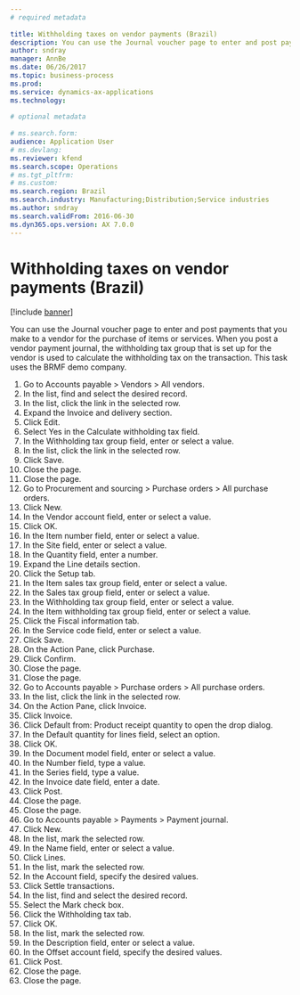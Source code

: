 ```yaml
--- 
# required metadata 
 
title: Withholding taxes on vendor payments (Brazil)
description: You can use the Journal voucher page to enter and post payments that you make to a vendor for the purchase of items or services. 
author: sndray
manager: AnnBe 
ms.date: 06/26/2017
ms.topic: business-process 
ms.prod:  
ms.service: dynamics-ax-applications 
ms.technology:  
 
# optional metadata 
 
# ms.search.form:   
audience: Application User 
# ms.devlang:  
ms.reviewer: kfend
ms.search.scope: Operations 
# ms.tgt_pltfrm:  
# ms.custom:  
ms.search.region: Brazil
ms.search.industry: Manufacturing;Distribution;Service industries
ms.author: sndray
ms.search.validFrom: 2016-06-30 
ms.dyn365.ops.version: AX 7.0.0 
---
```

# Withholding taxes on vendor payments (Brazil)

[!include [banner](../../includes/banner.md)]

You can use the Journal voucher page to enter and post payments that you make to a vendor for the purchase of items or services. When you post a vendor payment journal, the withholding tax group that is set up for the vendor is used to calculate the withholding tax on the transaction. This task uses the BRMF demo company.

1. Go to Accounts payable > Vendors > All vendors.
2. In the list, find and select the desired record.
3. In the list, click the link in the selected row.
4. Expand the Invoice and delivery section.
5. Click Edit.
6. Select Yes in the Calculate withholding tax field.
7. In the Withholding tax group field, enter or select a value.
8. In the list, click the link in the selected row.
9. Click Save.
10. Close the page.
11. Close the page.
12. Go to Procurement and sourcing > Purchase orders > All purchase orders.
13. Click New.
14. In the Vendor account field, enter or select a value.
15. Click OK.
16. In the Item number field, enter or select a value.
17. In the Site field, enter or select a value.
18. In the Quantity field, enter a number.
19. Expand the Line details section.
20. Click the Setup tab.
21. In the Item sales tax group field, enter or select a value.
22. In the Sales tax group field, enter or select a value.
23. In the Withholding tax group field, enter or select a value.
24. In the Item withholding tax group field, enter or select a value.
25. Click the Fiscal information tab.
26. In the Service code field, enter or select a value.
27. Click Save.
28. On the Action Pane, click Purchase.
29. Click Confirm.
30. Close the page.
31. Close the page.
32. Go to Accounts payable > Purchase orders > All purchase orders.
33. In the list, click the link in the selected row.
34. On the Action Pane, click Invoice.
35. Click Invoice.
36. Click Default from: Product receipt quantity to open the drop dialog.
37. In the Default quantity for lines field, select an option.
38. Click OK.
39. In the Document model field, enter or select a value.
40. In the Number field, type a value.
41. In the Series field, type a value.
42. In the Invoice date field, enter a date.
43. Click Post.
44. Close the page.
45. Close the page.
46. Go to Accounts payable > Payments > Payment journal.
47. Click New.
48. In the list, mark the selected row.
49. In the Name field, enter or select a value.
50. Click Lines.
51. In the list, mark the selected row.
52. In the Account field, specify the desired values.
53. Click Settle transactions.
54. In the list, find and select the desired record.
55. Select the Mark check box.
56. Click the Withholding tax tab.
57. Click OK.
58. In the list, mark the selected row.
59. In the Description field, enter or select a value.
60. In the Offset account field, specify the desired values.
61. Click Post.
62. Close the page.
63. Close the page.

